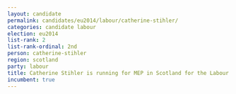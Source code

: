 ```yaml
---
layout: candidate
permalink: candidates/eu2014/labour/catherine-stihler/
categories: candidate labour
election: eu2014
list-rank: 2
list-rank-ordinal: 2nd
person: catherine-stihler
region: scotland
party: labour
title: Catherine Stihler is running for MEP in Scotland for the Labour Party
incumbent: true
---
```

